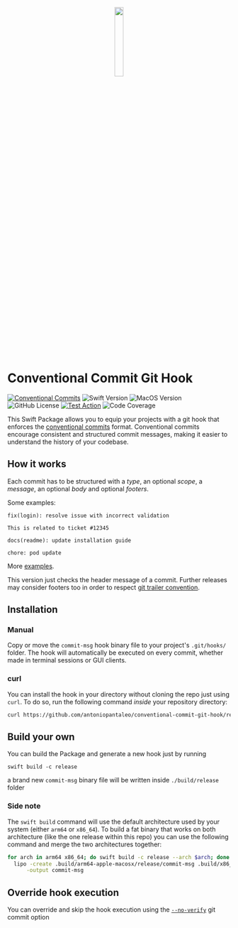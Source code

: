 <p align="center">
  <img width="20%" src="https://github.com/antoniopantaleo/conventional-commit-hook/assets/46167308/05f9e0e1-23ae-42a6-9f5a-cfb58674f716"/>
</p>

# Conventional Commit Git Hook

[![Conventional Commits](https://img.shields.io/badge/Conventional%20Commits-1.0.0-%23FE5196?logo=conventionalcommits&logoColor=white)](https://conventionalcommits.org)
![Swift Version](https://img.shields.io/badge/swift-5.8-orange?logo=swift&logoColor=white&style=flat-square)
![MacOS Version](https://img.shields.io/badge/MacOS-13+-white?logo=apple&logoColor=white&style=flat-square)
![GitHub License](https://img.shields.io/github/license/antoniopantaleo/conventional-commit-git-hook?style=flat-square&color=red&cacheSeconds=0)
[![Test Action](https://img.shields.io/github/actions/workflow/status/antoniopantaleo/conventional-commit-git-hook/test.yml?branch=master&label=test&style=flat-square&logo=github)](https://github.com/antoniopantaleo/conventional-commit-git-hook/actions/workflows/test.yml)
![Code Coverage](https://img.shields.io/codecov/c/github/antoniopantaleo/conventional-commit-git-hook?style=flat-square&logo=codecov&logoColor=white&cacheSeconds=0)

This Swift Package allows you to equip your projects with a git hook that enforces the
[conventional commits](https://www.conventionalcommits.org) format. 
Conventional commits encourage consistent and structured commit messages,
making it easier to understand the history of your codebase.

## How it works

Each commit has to be structured with a *type*, an optional *scope*, a *message*, an optional *body* and optional *footers*.

Some examples:

```
fix(login): resolve issue with incorrect validation

This is related to ticket #12345
```

```
docs(readme): update installation guide
```

```
chore: pod update
```

More [examples](https://www.conventionalcommits.org/en/v1.0.0/#examples).


This version just checks the header message of a commit. Further releases may consider footers 
too in order to respect [git trailer convention](https://git-scm.com/docs/git-interpret-trailers).

## Installation

### Manual

Copy or move the `commit-msg` hook binary file to your project's `.git/hooks/` folder.
The hook will automatically be executed on every commit, whether made in terminal sessions or GUI clients.

### curl

You can install the hook in your directory without cloning the repo just using `curl`. 
To do so, run the following command *inside* your repository directory:

```bash
curl https://github.com/antoniopantaleo/conventional-commit-git-hook/releases/download/v0.0.1/commit-msg -o .git/hooks/commit-msg
```

## Build your own

You can build the Package and generate a new hook just by running

```
swift build -c release
```

a brand new `commit-msg` binary file will be written inside `./build/release` folder

### Side note

The `swift build` command will use the default architecture used by your system (either `arm64` or `x86_64`).
To build a fat binary that works on both architecture (like the one release within this repo) you can use the following command 
and merge the two architectures together:

```bash
for arch in arm64 x86_64; do swift build -c release --arch $arch; done && \
  lipo -create .build/arm64-apple-macosx/release/commit-msg .build/x86_64-apple-macosx/release/commit-msg \
      -output commit-msg
```

## Override hook execution

You can override and skip the hook execution using the [`--no-verify`](https://git-scm.com/docs/git-commit#Documentation/git-commit.txt---no-verify) git commit option
